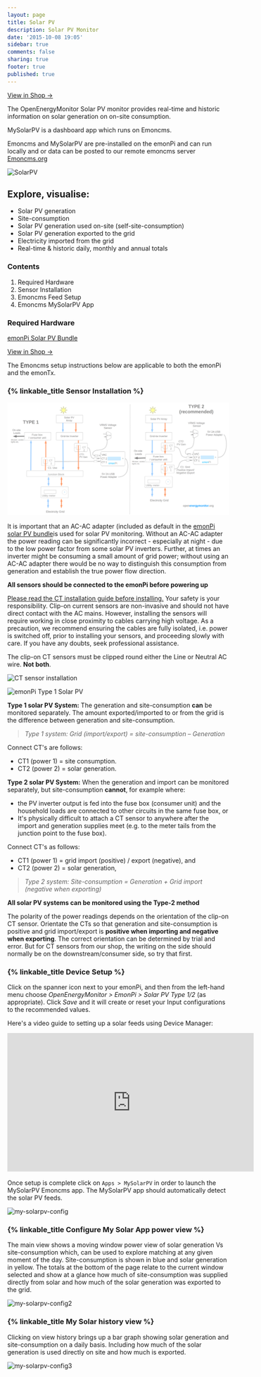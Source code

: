 ```yaml
---
layout: page
title: Solar PV
description: Solar PV Monitor
date: '2015-10-08 19:05'
sidebar: true
comments: false
sharing: true
footer: true
published: true
---
```


<p><a class="btn pull-right" href="http://shop.openenergymonitor.com/emonpi-solar-pv-bundle/">View in Shop →</a></p>

The OpenEnergyMonitor Solar PV monitor provides real-time and historic information on solar generation on on-site consumption.

MySolarPV is a dashboard app which runs on Emoncms.

Emoncms and MySolarPV are pre-installed on the emonPi and can run locally and or data can be posted to our remote emoncms server [Emoncms.org](https://emoncms.org)

![SolarPV](/images/applications/solar-pv/my-solar-pv.jpg)

## Explore, visualise:

 - Solar PV generation
 - Site-consumption
 - Solar PV generation used on-site (self-site-consumption)
 - Solar PV generation exported to the grid
 - Electricity imported from the grid
 - Real-time & historic daily, monthly and annual totals

### Contents

 1. Required Hardware
 2. Sensor Installation
 3. Emoncms Feed Setup
 4. Emoncms MySolarPV App

### Required Hardware

[emonPi Solar PV Bundle](https://shop.openenergymonitor.com/emonpi-solar-pv-bundle/)

<p><a class="btn pull-right" href="http://shop.openenergymonitor.com/emonpi-solar-pv-bundle/">View in Shop →</a></p>

The Emoncms setup instructions below are applicable to both the emonPi and the emonTx.

### {% linkable_title Sensor Installation %}

<!-------------------------------------------------------------------
-- Lightbox ---------------------------------------------------------
-------------------------------------------------------------------->

<style>

#openImg {
  cursor: pointer;
  transition: 0.3s;
}

#openImg:hover {
  opacity: 0.7;
}

.lightBox {
  display: none;
  position: fixed;
  z-index: 1;
  padding-top: 100px;
  left: 0;
  top: 0;
  width: 100%;
  height: 100%;
  overflow: auto;
  background-color: rgb(0,0,0);
  background-color: rgba(0,0,0,0.9);
}

.lightBox-image {
  margin: auto;
  display: block;
  width: 80%;
  max-width: 1000px;
}

.lightBox-image {
  -webkit-animation-name: zoom;
  -webkit-animation-duration: 0.6s;
  animation-name: zoom;
  animation-duration: 0.6s;
}

@-webkit-keyframes zoom {
  from {-webkit-transform:scale(0)}
  to {-webkit-transform:scale(1)}
}

@keyframes zoom {
  from {transform:scale(0)}
  to {transform:scale(1)}
}

.lightBox-close {
  position: absolute;
  top: 40px;
  right: 25px;
  color: #f1f1f1;
  font-size: 50px;
  font-weight: bold;
  transition: 0.3s;
}

.lightBox-close:hover,
.lightBox-close:focus {
  color: #bbb;
  text-decoration: none;
  cursor: pointer;
}

@media only screen and (max-width: 700px) {
  .lightBox-image {
    width: 100%;
  }
}

</style>

<img id="openImg" src="/images/applications/solar-pv/solar-pv-install.png" alt="Solar PV installation">

<div id="lightBox" class="lightBox">
  <span class="lightBox-close">&times;</span>
  <img class="lightBox-image" id="img01">
</div>

<script>

  var lightbox = document.getElementById('lightBox');
  
  var img = document.getElementById('openImg');
  var lightboxImg = document.getElementById("img01");
  
  img.onclick = function(){
    lightbox.style.display = "block";
    lightboxImg.src = this.src;
  }
  
  var span = document.getElementsByClassName("lightBox-close")[0];
  
  span.onclick = function() {
    lightbox.style.display = "none";
  }

</script>

<!-------------------------------------------------------------------
-- // Lightbox ------------------------------------------------------
-------------------------------------------------------------------->

It is important that an  AC-AC adapter (included as default in the [emonPi solar PV bundle](https://shop.openenergymonitor.com/emonpi-solar-pv-bundle/)is used for solar PV monitoring. Without an AC-AC adapter the power reading can be significantly incorrect - especially at night - due to the low power factor from some solar PV inverters. Further, at times an inverter might be consuming a small amount of grid power; without using an AC-AC adapter there would be no way to distinguish this consumption from generation and establish the true power flow direction.

**All sensors should be connected to the emonPi before powering up**

<p class='note warning'>
<a href="https://learn.openenergymonitor.org/electricity-monitoring/ct-sensors/installation">Please read the CT installation guide before installing.</a>
Your safety is your responsibility. Clip-on current sensors are non-invasive and should not have direct contact with the AC mains. However, installing the sensors will require working in close proximity to cables carrying high voltage. As a precaution, we recommend ensuring the cables are fully isolated, i.e. power is switched off, prior to installing your sensors, and proceeding slowly with care. If you have any doubts, seek professional assistance.
</p>

<p class='note'>
The clip-on CT sensors must be clipped round either the Line or Neutral AC wire. <strong>Not both</strong>.
</p>

![CT sensor installation ](/images/applications/solar-pv/ctinstall.jpg)

![emonPi Type 1 Solar PV](/images/applications/solar-pv/emonpi-type1-solarpv.png)

**Type 1 solar PV System:** The generation and site-consumption **can** be monitored separately. The amount exported/imported to or from the grid is the difference between generation and site-consumption.

> *Type 1 system:  Grid (import/export) = site-consumption – Generation*

Connect CT's are follows: 

 * CT1 (power 1) = site consumption.
 * CT2 (power 2) = solar generation.

**Type 2 solar PV System:** When the generation and import can be monitored separately, but site-consumption **cannot**, for example where:

* the PV inverter output is fed into the fuse box (consumer unit) and the household loads are connected to other circuits in the same fuse box, or
* It's physically difficult to attach a CT sensor to anywhere after the import and generation supplies meet (e.g. to the meter tails from the junction point to the fuse box).

Connect CT's as follows:
* CT1 (power 1) = grid import (positive) / export (negative), and
 * CT2 (power 2) = solar generation,

> *Type 2 system:  Site-consumption = Generation + Grid import (negative when exporting)*

**All solar PV systems can be monitored using the Type-2 method**

<p class='note'>
The polarity of the power readings depends on the orientation of the clip-on CT sensor. Orientate the CTs so that generation and site-consumption is positive and grid import/export is <b>positive when importing and negative when exporting</b>. The correct orientation can be determined by trial and error. But for CT sensors from our shop, the writing on the side should normally be on the downstream/consumer side, so try that first.
</p>



### {% linkable_title Device Setup %}

Click on the spanner icon next to your emonPi, and then from the left-hand menu choose _OpenEnergyMonitor > EmonPi > Solar PV Type 1/2_ (as appropriate). Click _Save_ and it will create or reset your Input configurations to the recommended values.

Here's a video guide to setting up a solar feeds using Device Manager:

<div class='videoWrapper'>
<iframe width="560" height="315" src="https://youtu.be/Nc6YSWqqxkA" frameborder="0" allowfullscreen></iframe>
</div>

Once setup is complete click on `Apps > MySolarPV` in order to launch the MySolarPV Emoncms app. The MySolarPV app should automatically detect the solar PV feeds. 

![my-solarpv-config](/images/applications/solar-pv/my-solarpv-config.png)

### {% linkable_title Configure My Solar App power view %}

The main view shows a moving window power view of solar generation Vs site-consumption which, can be used to explore matching at any given moment of the day. Site-consumption is shown in blue and solar generation in yellow. The totals at the bottom of the page relate to the current window selected and show at a glance how much of site-consumption was supplied directly from solar and how much of the solar generation was exported to the grid.

![my-solarpv-config2](/images/applications/solar-pv//my-solarpv1.png)

### {% linkable_title My Solar history view %}

Clicking on view history brings up a bar graph showing solar generation and site-consumption on a daily basis. Including how much of the solar generation is used directly on site and how much is exported.

![my-solarpv-config3](/images/applications/solar-pv//my-solar-pv2.png)
